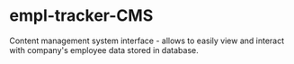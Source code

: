 # empl-tracker-CMS
Content management system interface -  allows to easily view and interact with company's employee data stored in database. 
